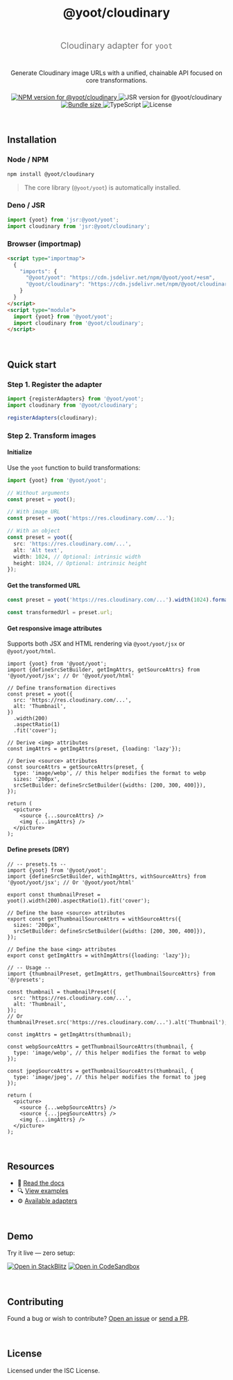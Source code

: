 <div align="center" style="display:grid;row-gap:0.5rem">

  <h1>@yoot/cloudinary</h1>

  <p style="font-size:1.25rem;opacity:0.6">
    Cloudinary adapter for <code>yoot</code>
  </p>

  <p style="margin-inline:auto">
    Generate Cloudinary image URLs with a unified, chainable API focused on core transformations.
  </p>

  <div style="max-width:80ch;margin-inline:auto">
    <a href="https://npmjs.com/package/@yoot/cloudinary">
      <img src="https://img.shields.io/npm/v/@yoot/cloudinary?style=flat-square&logo=npm&logoColor=white" alt="NPM version for @yoot/cloudinary" />
    </a>
    <img src="https://img.shields.io/jsr/v/@yoot/cloudinary?style=flat-square&logo=jsr&logoColor=white" alt="JSR version for @yoot/cloudinary" />
    <a href="https://bundlephobia.com/result?p=@yoot/cloudinary">
      <img src="https://img.shields.io/bundlephobia/minzip/@yoot/cloudinary?style=flat-square&label=minzipped" alt="Bundle size"  />
    </a>
    <img src="https://img.shields.io/badge/TypeScript-%E2%9C%94-blue?style=flat-square&logo=typescript&logoColor=white" alt="TypeScript" />
    <img src="https://img.shields.io/npm/l/@yoot/cloudinary?style=flat-square" alt="License" />
  </div>

</div>

&nbsp;

## Installation

### Node / NPM

```bash
npm install @yoot/cloudinary
```

> The core library (`@yoot/yoot`) is automatically installed.

### Deno / JSR

```ts
import {yoot} from 'jsr:@yoot/yoot';
import cloudinary from 'jsr:@yoot/cloudinary';
```

### Browser (importmap)

```html
<script type="importmap">
  {
    "imports": {
      "@yoot/yoot": "https://cdn.jsdelivr.net/npm/@yoot/yoot/+esm",
      "@yoot/cloudinary": "https://cdn.jsdelivr.net/npm/@yoot/cloudinary/+esm"
    }
  }
</script>
<script type="module">
  import {yoot} from '@yoot/yoot';
  import cloudinary from '@yoot/cloudinary';
</script>
```

&nbsp;

## Quick start

### Step 1. Register the adapter

```ts
import {registerAdapters} from '@yoot/yoot';
import cloudinary from '@yoot/cloudinary';

registerAdapters(cloudinary);
```

### Step 2. Transform images

#### Initialize

Use the `yoot` function to build transformations:

```ts
import {yoot} from '@yoot/yoot';

// Without arguments
const preset = yoot();

// With image URL
const preset = yoot('https://res.cloudinary.com/...');

// With an object
const preset = yoot({
  src: 'https://res.cloudinary.com/...',
  alt: 'Alt text',
  width: 1024, // Optional: intrinsic width
  height: 1024, // Optional: intrinsic height
});
```

#### Get the transformed URL

```ts
const preset = yoot('https://res.cloudinary.com/...').width(1024).format('webp');

const transformedUrl = preset.url;
```

#### Get responsive image attributes

Supports both JSX and HTML rendering via `@yoot/yoot/jsx` or `@yoot/yoot/html`.

```tsx
import {yoot} from '@yoot/yoot';
import {defineSrcSetBuilder, getImgAttrs, getSourceAttrs} from '@yoot/yoot/jsx'; // Or '@yoot/yoot/html'

// Define transformation directives
const preset = yoot({
  src: 'https://res.cloudinary.com/...',
  alt: 'Thumbnail',
})
  .width(200)
  .aspectRatio(1)
  .fit('cover');

// Derive <img> attributes
const imgAttrs = getImgAttrs(preset, {loading: 'lazy'});

// Derive <source> attributes
const sourceAttrs = getSourceAttrs(preset, {
  type: 'image/webp', // this helper modifies the format to webp
  sizes: '200px',
  srcSetBuilder: defineSrcSetBuilder({widths: [200, 300, 400]}),
});

return (
  <picture>
    <source {...sourceAttrs} />
    <img {...imgAttrs} />
  </picture>
);
```

#### Define presets (DRY)

```tsx
// -- presets.ts --
import {yoot} from '@yoot/yoot';
import {defineSrcSetBuilder, withImgAttrs, withSourceAttrs} from '@yoot/yoot/jsx'; // Or '@yoot/yoot/html'

export const thumbnailPreset = yoot().width(200).aspectRatio(1).fit('cover');

// Define the base <source> attributes
export const getThumbnailSourceAttrs = withSourceAttrs({
  sizes: '200px',
  srcSetBuilder: defineSrcSetBuilder({widths: [200, 300, 400]}),
});

// Define the base <img> attributes
export const getImgAttrs = withImgAttrs({loading: 'lazy'});

// -- Usage --
import {thumbnailPreset, getImgAttrs, getThumbnailSourceAttrs} from '@/presets';

const thumbnail = thumbnailPreset({
  src: 'https://res.cloudinary.com/...',
  alt: 'Thumbnail',
});
// Or thumbnailPreset.src('https://res.cloudinary.com/...').alt('Thumbnail');

const imgAttrs = getImgAttrs(thumbnail);

const webpSourceAttrs = getThumbnailSourceAttrs(thumbnail, {
  type: 'image/webp', // this helper modifies the format to webp
});

const jpegSourceAttrs = getThumbnailSourceAttrs(thumbnail, {
  type: 'image/jpeg', // this helper modifies the format to jpeg
});

return (
  <picture>
    <source {...webpSourceAttrs} />
    <source {...jpegSourceAttrs} />
    <img {...imgAttrs} />
  </picture>
);
```

&nbsp;

## Resources

- 📘 [Read the docs](https://github.com/theisel/yoot/tree/main/docs)
- 🔍 [View examples](https://github.com/theisel/yoot/tree/main/examples)
- ⚙️ [Available adapters](https://github.com/theisel/yoot)

&nbsp;

## Demo

Try it live — zero setup:

[![Open in StackBlitz](https://developer.stackblitz.com/img/open_in_stackblitz.svg)](https://stackblitz.com/github/theisel/yoot/tree/main/demo)
[![Open in CodeSandbox](https://codesandbox.io/static/img/play-codesandbox.svg)](https://codesandbox.io/p/sandbox/github/theisel/yoot/tree/main/demo)

&nbsp;

## Contributing

Found a bug or wish to contribute? [Open an issue](https://github.com/theisel/yoot/issues) or [send a PR](https://github.com/theisel/yoot/blob/main/CONTRIBUTING.md).

&nbsp;

## License

Licensed under the ISC License.
